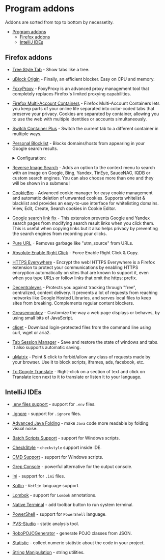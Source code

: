 # Program addons
Addons are sorted from top to bottom by necessetity.

- [Program addons](#program-addons)
  - [Firefox addons](#firefox-addons)
  - [IntelliJ IDEs](#intellij-ides)

## Firefox addons
* [Tree Style Tab](https://addons.mozilla.org/en-US/firefox/addon/tree-style-tab/) - Show tabs like a tree.

* [uBlock Origin](https://addons.mozilla.org/en-US/firefox/addon/ublock-origin/) - Finally, an efficient blocker. Easy on CPU and memory.

* [FoxyProxy](https://addons.mozilla.org/en-US/firefox/addon/foxyproxy-standard/) - FoxyProxy is an advanced proxy management tool that completely replaces Firefox's limited proxying capabilities.

* [Firefox Multi-Account Containers](https://addons.mozilla.org/en-US/firefox/addon/multi-account-containers/) - Firefox Multi-Account Containers lets you keep parts of your online life separated into color-coded tabs that preserve your privacy. Cookies are separated by container, allowing you to use the web with multiple identities or accounts simultaneously.

* [Switch Container Plus](https://addons.mozilla.org/en-US/firefox/addon/switch-container-plus/) - Switch the current tab to a different container in multiple ways.

* [Personal Blocklist](https://addons.mozilla.org/en-US/firefox/addon/personal-blocklist/) - Blocks domains/hosts from appearing in your Google search results.
    <details>
    <summary>Configuration:</summary>
    <p>

    ```sh
    coredump.guru
    coredump.ist
    coredump.one
    coredump.pt
    coredump.ro
    coredump.su
    coredump.tech
    coredump.uno
    devask.cz
    devask.gr
    devask.in
    devask.nl
    frageit.de
    itkerdes.com
    itproblemy.pl
    qaru.site
    ```

    </p>
    </details>

* [Reverse Image Search](https://addons.mozilla.org/en-US/firefox/addon/image-reverse-search/) - Adds an option to the context menu to search with an image on Google, Bing, Yandex, TinEye, SauceNAO, IQDB or custom search engines. You can also choose more than one and they will be shown in a submenu!

* [CookieBro](https://addons.mozilla.org/en-US/firefox/addon/cookiebro/) - Advanced cookie manager for easy cookie management and automatic deletion of unwanted cookies. Supports whitelist & blacklist and provides an easy-to-use interface for whitelisting domains. View, Edit, Create, Search cookies in Cookie Editor.

* [Google search link fix](https://addons.mozilla.org/en-US/firefox/addon/google-search-link-fix/) - This extension prevents Google and Yandex search pages from modifying search result links when you click them. This is useful when copying links but it also helps privacy by preventing the search engines from recording your clicks.

* [Pure URL](https://addons.mozilla.org/en-US/firefox/addon/pure-url/) - Removes garbage like "utm_source" from URLs.

* [Absolute Enable Right Click](https://addons.mozilla.org/en-US/firefox/addon/absolute-enable-right-click/) - Force Enable Right Click & Copy.

* [HTTPS Everywhere](https://addons.mozilla.org/en-US/firefox/addon/https-everywhere/) - Encrypt the web! HTTPS Everywhere is a Firefox extension to protect your communications by enabling HTTPS encryption automatically on sites that are known to support it, even when you type URLs or follow links that omit the https: prefix.

* [Decentraleyes](https://addons.mozilla.org/en-US/firefox/addon/decentraleyes/) - Protects you against tracking through "free", centralized, content delivery. It prevents a lot of requests from reaching networks like Google Hosted Libraries, and serves local files to keep sites from breaking. Complements regular content blockers.

* [Greasemonkey](https://addons.mozilla.org/en-US/firefox/addon/greasemonkey/) - Customize the way a web page displays or behaves, by using small bits of JavaScript.

* [cliget](https://addons.mozilla.org/en-US/firefox/addon/cliget/) - Download login-protected files from the command line using curl, wget or aria2.

* [Tab Session Manager](https://addons.mozilla.org/en-US/firefox/addon/tab-session-manager/) - Save and restore the state of windows and tabs. It also supports automatic saving.

* [uMatrix](https://addons.mozilla.org/en-US/firefox/addon/umatrix/) - Point & click to forbid/allow any class of requests made by your browser. Use it to block scripts, iframes, ads, facebook, etc.

* [To Google Translate](https://addons.mozilla.org/en-US/firefox/addon/to-google-translate/) - Right-click on a section of text and click on Translate icon next to it to translate or listen it to your language.

## IntelliJ IDEs
* [.​env files support](https://plugins.jetbrains.com/plugin/9525--env-files-support) - support for `.env` files.

* [.ignore](https://plugins.jetbrains.com/plugin/7495--ignore) - support for `.ignore` files.

* [Advanced Java Folding](https://plugins.jetbrains.com/plugin/9320-advanced-java-folding) - make `Java` code more readable by folding visual noise.

* [Batch Scripts Support](https://plugins.jetbrains.com/plugin/265-batch-scripts-support) - support for Windows scripts.

* [CheckStyle](https://plugins.jetbrains.com/plugin/1065-checkstyle-idea) - `checkstyle` support inside IDE.

* [CMD Support](https://plugins.jetbrains.com/plugin/5834-cmd-support) - support for Windows scripts.

* [Grep Console](https://plugins.jetbrains.com/plugin/7125-grep-console) - powerful alternative for the output console.

* [Ini](https://plugins.jetbrains.com/plugin/6981-ini) - support for `.ini` files.

* [Kotlin](https://plugins.jetbrains.com/plugin/6954-kotlin) - `Kotlin` language support.

* [Lombok](https://plugins.jetbrains.com/plugin/6317-lombok) - support for `Lombok` annotations.

* [Native Terminal](https://plugins.jetbrains.com/plugin/9966-native-terminal) - add toolbar button to run system terminal.

* [PowerShell](https://plugins.jetbrains.com/plugin/10249-powershell) - support for `PowerShell` language.

* [PVS-Studio](https://plugins.jetbrains.com/plugin/12263-pvs-studio) - static analysis tool.

* [RoboPOJOGenerator](https://plugins.jetbrains.com/plugin/8634-robopojogenerator/) - generate POJO classes from JSON.

* [Statistic](https://plugins.jetbrains.com/plugin/4509-statistic) - collect numeric statistic about the code in your project.

* [String Manipulation](https://plugins.jetbrains.com/plugin/2162-string-manipulation) - string utilities.
